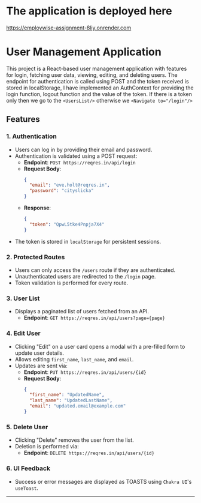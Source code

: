 # The application is deployed here
https://employwise-assignment-8liy.onrender.com


# User Management Application

This project is a React-based user management application with features for login, fetching user data, viewing, editing, and deleting users. 
The endpoint for authentication is called using POST and the token received is stored in localStorage, I have implemented an AuthContext for providing the login function, logout function and the value of the token. If there is a token only then we go to the `<UsersList/>` otherwise we `<Navigate to="/login"/>`

## Features

### 1. **Authentication**
- Users can log in by providing their email and password.
- Authentication is validated using a POST request:
  - **Endpoint**: `POST https://reqres.in/api/login`
  - **Request Body**:
    ```json
    {
      "email": "eve.holt@reqres.in",
      "password": "cityslicka"
    }
    ```
  - **Response**:
    ```json
    {
      "token": "QpwL5tke4Pnpja7X4"
    }
    ```
- The token is stored in `localStorage` for persistent sessions.

### 2. **Protected Routes**
- Users can only access the `/users` route if they are authenticated.
- Unauthenticated users are redirected to the `/login` page.
- Token validation is performed for every route.

### 3. **User List**
- Displays a paginated list of users fetched from an API.
  - **Endpoint**: `GET https://reqres.in/api/users?page={page}`

### 4. **Edit User**
- Clicking "Edit" on a user card opens a modal with a pre-filled form to update user details.
- Allows editing `first_name`, `last_name`, and `email`.
- Updates are sent via:
  - **Endpoint**: `PUT https://reqres.in/api/users/{id}`
  - **Request Body**:
    ```json
    {
      "first_name": "UpdatedName",
      "last_name": "UpdatedLastName",
      "email": "updated.email@example.com"
    }
    ```

### 5. **Delete User**
- Clicking "Delete" removes the user from the list.
- Deletion is performed via:
  - **Endpoint**: `DELETE https://reqres.in/api/users/{id}`

### 6. **UI Feedback**
- Success or error messages are displayed as TOASTS using `Chakra UI`'s `useToast`.

---